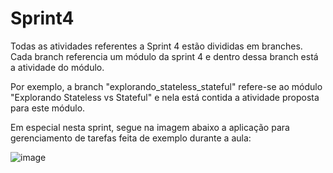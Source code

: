 # Sprint4
Todas as atividades referentes a Sprint 4 estão divididas em branches. Cada branch referencia um módulo da sprint 4 e dentro dessa branch está a atividade do módulo.

Por exemplo, a branch "explorando_stateless_stateful" refere-se ao módulo "Explorando Stateless vs Stateful" e nela está contida a atividade proposta para este módulo. 

Em especial nesta sprint, segue na imagem abaixo a aplicação para gerenciamento de tarefas feita de exemplo durante a aula:

![image](https://github.com/user-attachments/assets/2afa5366-b1ca-47f2-bd5c-c0a6efaba7b3)
